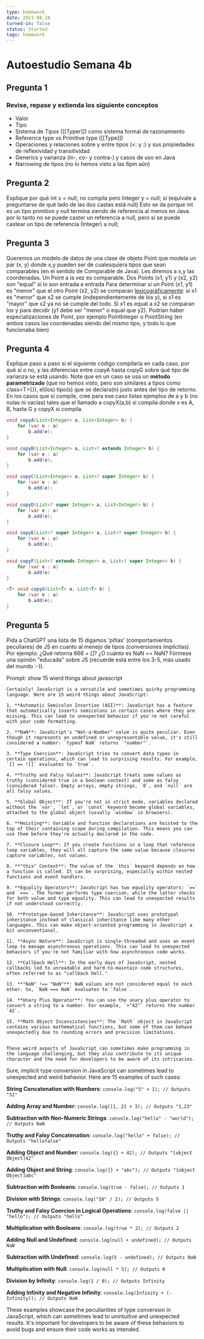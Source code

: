 ```yaml
---
type: homework
date: 2023-08-28
turned-in: false
status: Started
tags: homework
---
```

#  Autoestudio Semana 4b
## Pregunta 1
### Revise, repase y extienda los siguiente conceptos
- Valor
- Tipo
- Sistema de Tipos ([[Typer]]) como sistema formal de razonamiento
- Reference type vs Primitive type ([[Type]])
- Operaciones y relaciones sobre y entre tipos (<: y :) y sus propiedades de reflexividad y transitividad
- Generics y varianza (in-, co- y contra-) y casos de uso en Java
- Narrowing de tipos (no lo hemos visto a las 6pm aún)

## Pregunta 2
Explique por qué int x = null; no compila pero Integer y = null; sí (equivale a preguntarse de qué lado de las dos castas está null)
Esto se da porque int es un tipo primitivo y null termina siendo de referencia al menos en Java. por lo tanto no se puede caster un referencia a null, pero sí se puede castear un tipo de referencia (Integer) a null;

## Pregunta 3
Queremos un modelo de datos de una clase de objeto Point que modela un par (x, y) donde x,y pueden ser de cualesquiera tipos que sean comparables (en el sentido de Comparable de Java). Les diremos a x,y las coordenadas. 
Un Point a la vez es comparable. 
Dos Points (x1, y1) y (x2, y2) son "equal" si lo son entrada a entrada
Para determinar si un Point (x1, y1) es "menor" que el otro Point (x2, y2) se comparan <u>lexicográficamente</u>: si x1 es "menor" que x2 se cumple (independientemente de los y), si x1 es "mayor" que x2 ya no se cumple  del todo. Si x1 es equal a x2 se comparan los y para decidir (y1 debe ser "menor" o equal que y2). Podrían haber especializaciones de Point, por ejemplo PointInteger o PointString (en ambos casos las coordenadas siendo del mismo tipo, y todo lo que funcionaba bien)

## Pregunta 4
Explique paso a paso si el siguiente código compilaría en cada caso, por qué sí o no, y las diferencias entre copyA hasta copyG sobre qué tipo de varianza se está usando.
Note que en un caso se usa un **método parametrizado** (que no hemos visto, pero son similares a tipos como class\<T>{}), el(los) tipo(s) que se declara(n) justo antes del tipo de retorno.
En los casos que sí compile, cree para ese caso listas ejemplos de a y b (no nulas ni vacías) tales que el llamado a copyX(a,b) sí compila donde x es A, B, hasta G y copyX si compila.

```java
void copyA(List<Integer> a, List<Integer> b) {
	for (var e : a)
		b.add(e);
}
```


```java
void copyB(List<Integer> a, List<? extends Integer> b) {
	for (var e : a)
		b.add(e);
}
```

```java
void copyC(List<Integer> a, List<? super Integer> b) {
	for (var e : a)
		b.add(e);
}
```

```java
void copyD(List<? super Integer> a, List<Integer> b) {
	for (var e : a) 
		b.add(e);
}
```

```java
void copyE(List<? super Integer> a, List<? super Integer> b) {
	for (var e : a)
		b.add(e);
}
```

```java
void copyF(List<? extends Integer> a, List<? super Integer> b) {
	for (var e : a)
		b.add(e)
}
```

```java
<T> void copyG(List<T> a, List<T> b) {
	for (var e : a)
		b.add(e);
}
```

## Pregunta 5
Pida a ChatGPT una lista de 15 digamos 'pifias' (comportamientos peculiares) de JS en cuanto al menejo de tipos (conversiones implícitas).
Por ejemplo:
¿Qué retorna 666 + \[]?
¿O cuánto es NaN == NaN?
Fórmese una opinión "educada" sobre JS (recuerde está entre los 3-5, más usado del mundo :-)).

Prompt: show 15 wierd things about javascript

```
Certainly! JavaScript is a versatile and sometimes quirky programming language. Here are 15 weird things about JavaScript:

1. **Automatic Semicolon Insertion (ASI)**: JavaScript has a feature that automatically inserts semicolons in certain cases where they are missing. This can lead to unexpected behavior if you're not careful with your code formatting.
    
2. **NaN**: JavaScript's "Not-a-Number" value is quite peculiar. Even though it represents an undefined or unrepresentable value, it's still considered a number: `typeof NaN` returns `"number"`.
    
3. **Type Coercion**: JavaScript tries to convert data types in certain operations, which can lead to surprising results. For example, `[] == ![]` evaluates to `true`.
    
4. **Truthy and Falsy Values**: JavaScript treats some values as truthy (considered true in a boolean context) and some as falsy (considered false). Empty arrays, empty strings, `0`, and `null` are all falsy values.
    
5. **Global Object**: If you're not in strict mode, variables declared without the `var`, `let`, or `const` keyword become global variables, attached to the global object (usually `window` in browsers).
    
6. **Hoisting**: Variable and function declarations are hoisted to the top of their containing scope during compilation. This means you can use them before they're actually declared in the code.
    
7. **Closure Loop**: If you create functions in a loop that reference loop variables, they will all capture the same value because closures capture variables, not values.
    
8. **"this" Context**: The value of the `this` keyword depends on how a function is called. It can be surprising, especially within nested functions and event handlers.
    
9. **Equality Operators**: JavaScript has two equality operators: `==` and `===`. The former performs type coercion, while the latter checks for both value and type equality. This can lead to unexpected results if not understood correctly.
    
10. **Prototype-based Inheritance**: JavaScript uses prototypal inheritance instead of classical inheritance like many other languages. This can make object-oriented programming in JavaScript a bit unconventional.
    
11. **Async Nature**: JavaScript is single-threaded and uses an event loop to manage asynchronous operations. This can lead to unexpected behaviors if you're not familiar with how asynchronous code works.
    
12. **Callback Hell**: In the early days of JavaScript, nested callbacks led to unreadable and hard-to-maintain code structures, often referred to as "callback hell."
    
13. **"NaN" !== "NaN"**: NaN values are not considered equal to each other. So, `NaN === NaN` evaluates to `false`.
    
14. **Unary Plus Operator**: You can use the unary plus operator to convert a string to a number. For example, `+"42"` returns the number `42`.
    
15. **Math Object Inconsistencies**: The `Math` object in JavaScript contains various mathematical functions, but some of them can behave unexpectedly due to rounding errors and precision limitations.
    

These weird aspects of JavaScript can sometimes make programming in the language challenging, but they also contribute to its unique character and the need for developers to be aware of its intricacies.
```


Sure, implicit type conversion in JavaScript can sometimes lead to unexpected and weird behavior. Here are 15 examples of such cases:

**String Concatenation with Numbers**:
`console.log("5" + 1); // Outputs "51"`
    
**Adding Array and Number**:
`console.log([1, 2] + 3); // Outputs "1,23"`

**Subtraction with Non-Numeric Strings**:
`console.log("hello" - "world"); // Outputs NaN`
    
**Truthy and Falsy Concatenation**:
`console.log("hello" + false); // Outputs "hellofalse"`
    
**Adding Object and Number**:
`console.log({} + 42); // Outputs "[object Object]42"`
    
**Adding Object and String**:
`console.log({} + "abc"); // Outputs "[object Object]abc"`
    
**Subtraction with Booleans**:
`console.log(true - false); // Outputs 1`
    
**Division with Strings**:
`console.log("10" / 2); // Outputs 5`
    
**Truthy and Falsy Coercion in Logical Operations**:
`console.log(false || "hello"); // Outputs "hello"`
    
**Multiplication with Booleans**:
`console.log(true * 2); // Outputs 2`

**Adding Null and Undefined**:
`console.log(null + undefined); // Outputs NaN`

**Subtraction with Undefined**:
`console.log(5 - undefined); // Outputs NaN`

**Multiplication with Null**:
`console.log(null * 5); // Outputs 0`

**Division by Infinity**:
`console.log(1 / 0); // Outputs Infinity`

**Adding Infinity and Negative Infinity**:
`console.log(Infinity + (-Infinity)); // Outputs NaN`

These examples showcase the peculiarities of type conversion in JavaScript, which can sometimes lead to unintuitive and unexpected results. It's important for developers to be aware of these behaviors to avoid bugs and ensure their code works as intended.